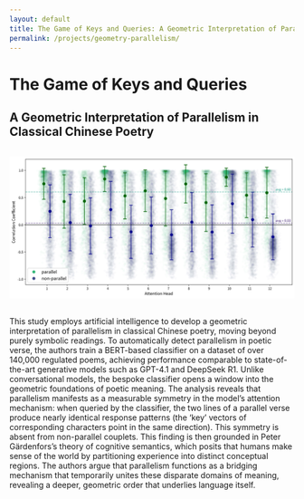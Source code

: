 ```yaml
---
layout: default
title: The Game of Keys and Queries: A Geometric Interpretation of Parallelism in Classical Chinese Poetry
permalink: /projects/geometry-parallelism/
---
```


# The Game of Keys and Queries

## A Geometric Interpretation of Parallelism in Classical Chinese Poetry

<img src="main.png" alt="Geometry of Parallelism" style="max-width: 100%; height: auto; margin: 2rem auto; display: block;">

This study employs artificial intelligence to develop a geometric interpretation of parallelism in classical Chinese poetry, moving beyond purely symbolic readings. To automatically detect parallelism in poetic verse, the authors train a BERT-based classifier on a dataset of over 140,000 regulated poems, achieving performance comparable to state-of-the-art generative models such as GPT-4.1 and DeepSeek R1. Unlike conversational models, the bespoke classifier opens a window into the geometric foundations of poetic meaning. The analysis reveals that parallelism manifests as a measurable symmetry in the model’s attention mechanism: when queried by the classifier, the two lines of a parallel verse produce nearly identical response patterns (the ‘key’ vectors of corresponding characters point in the same direction). This symmetry is absent from non-parallel couplets. This finding is then grounded in Peter Gärdenfors’s theory of cognitive semantics, which posits that humans make sense of the world by partitioning experience into distinct conceptual regions. The authors argue that parallelism functions as a bridging mechanism that temporarily unites these disparate domains of meaning, revealing a deeper, geometric order that underlies language itself.